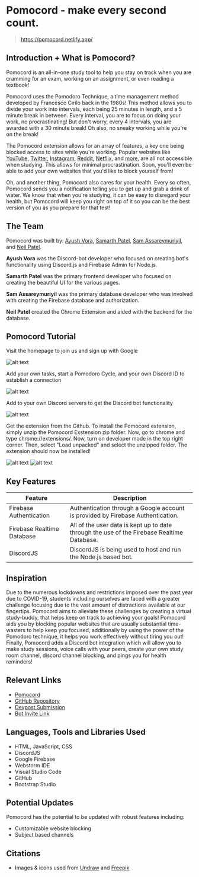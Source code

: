 # Pomocord - make every second count. 

> https://pomocord.netlify.app/

## Introduction + What is Pomocord? 
Pomocord is an all-in-one study tool to help you stay on track when you are cramming for an exam, working on an assignment, or even reading a textbook!

Pomocord uses the Pomodoro Technique, a time management method developed by Francesco Cirilo back in the 1980s! This method allows you to divide your work into intervals, each being 25 minutes in length, and a 5 minute break in between. Every interval, you are to focus on doing your work, no procrastinating! But don't worry, every 4 intervals, you are awarded with a 30 minute break! Oh also, no sneaky working while you're on the break!

The Pomocord extension allows for an array of features, a key one being blocked access to sites while you're working. Popular websites like [YouTube](https://www.youtube.com/), [Twitter](https://twitter.com/), [Instagram](https://www.instagram.com/), [Reddit](https://www.reddit.com/), [Netflix](https://www.netflix.com/), and [more](https://pomocord.netlify.app/blockedsites), are all not accessible when studying. This allows for minimal procrastination. Soon, you'll even be able to add your own websites that you'd like to block yourself from!

Oh, and another thing, Pomocord also cares for your health. Every so often, Pomocord sends you a notification telling you to get up and grab a drink of water. We know that when you're studying, it can be easy to disregard your health, but Pomocord will keep you right on top of it so you can be the best version of you as you prepare for that test!

## The Team
Pomocord was built by: [Ayush Vora](http://github.com/ayushtvora/), [Samarth Patel](https://github.com/Samarth1331), [Sam Assareymuriyil](https://github.com/SamAssareymuriyil), and [Neil Patel](https://github.com/Neil-25). 

**Ayush Vora** was the Discord-bot developer who focused on creating bot's functionality using Discord.js and Firebase Admin for Node.js.

**Samarth Patel** was the primary frontend developer who focused on creating the beautiful UI for the various pages.

**Sam Assareymuriyil** was the primary database developer who was involved with creating the Firebase database and authorization.

**Neil Patel** created the Chrome Extension and aided with the backend for the database.

## Pomocord Tutorial 

Visit the homepage to join us and sign up with Google

![alt text](https://media.discordapp.net/attachments/833883367178240021/838543462759399424/unknown.png)

Add your own tasks, start a Pomodoro Cycle, and your own Discord ID to establish a connection

![alt text](https://media.discordapp.net/attachments/833883367178240021/838546103565680640/unknown.png)

Add to your own Discord servers to get the Discord bot functionality

![alt text](https://media.discordapp.net/attachments/833883367178240021/838543260007792670/unknown.png)

Get the extension from the Github. To install the Pomocord extension, simply unzip the Pomocord Exstension zip folder. Now, go to chrome and type chrome://extensions/. Now, turn on developer mode in the top right corner. Then, select "Load unpacked" and select the unzipped folder. The extension should now be installed!

![alt text](https://media.discordapp.net/attachments/833883367178240021/838544122712555540/unknown.png)
![alt text](https://media.discordapp.net/attachments/833883367178240021/838544160993968128/unknown.png)

## Key Features
Feature | Description
------------ | -------------
Firebase Authentication | Authentication through a Google account is provided by Firebase Authentication.
Firebase Realtime Database | All of the user data is kept up to date through the use of the Firebase Realtime Database. 
DiscordJS | DiscordJS is being used to host and run the Node.js based bot.

## Inspiration
Due to the numerous lockdowns and restrictions imposed over the past year due to COVID-19, students including ourselves are faced with a greater challenge focusing due to the vast amount of distractions available at our fingertips. Pomocord aims to alleviate these challenges by creating a virtual study-buddy, that helps keep on track to achieving your goals! Pomocord aids you by blocking popular websites that are usually substantial time-wasters to help keep you focused, additionally by using the power of the Pomodoro technique, it helps you work effectively without tiring you out! Finally, Pomocord adds a Discord bot integration which  will allow you to make study sessions, voice calls with your peers, create your own study room channel, discord channel blocking, and pings you for health reminders!

## Relevant Links
* [Pomocord](https://pomocord.netlify.app)
* [GitHub Repository](https://github.com/SamAssareymuriyil/Pomocord)
* [Devpost Submission](https://devpost.com/software/pomocord)
* [Bot Invite Link](https://discord.com/oauth2/authorize?client_id=837841547814240266&permissions=8&scope=bot)

## Languages, Tools and Libraries Used
* HTML, JavaScript, CSS
* DiscordJS
* Google Firebase
* Webstorm IDE
* Visual Studio Code
* GitHub
* Bootstrap Studio

## Potential Updates
Pomocord has the potential to be updated with robust features including:
* Customizable website blocking
* Subject based channels

## Citations
* Images & icons used from [Undraw](https://undraw.co/) and [Freepik](https://www.freepik.com/)
